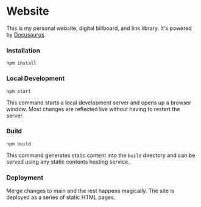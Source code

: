 # Website

This is my personal website, digital billboard, and link library. It's powered by [Docusaurus](https://docusaurus.io).

### Installation
```
npm install
```

### Local Development
```
npm start
```
This command starts a local development server and opens up a browser window. Most changes are reflected live without having to restart the server.

### Build
```
npm build
```
This command generates static content into the `build` directory and can be served using any static contents hosting service.

### Deployment
Merge changes to main and the rest happens magically. The site is deployed as a series of static HTML pages. 